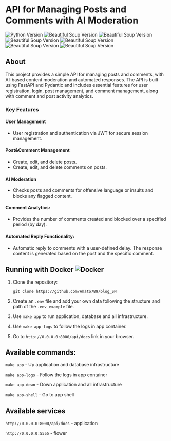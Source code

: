 <h1>API for Managing Posts and Comments with AI Moderation</h1>
<p align="left">
   <img src="https://img.shields.io/badge/Python-3.12.4-blue" alt="Python Version">
   <img src="https://img.shields.io/badge/FastAPI-0.115.2-yellow" alt="Beautiful Soup Version">
   <img src="https://img.shields.io/badge/SQLAlchemy-2.0.36-green" alt="Beautiful Soup Version">
   <img src="https://img.shields.io/badge/Alembic-1.13.3-green" alt="Beautiful Soup Version">
   <img src="https://img.shields.io/badge/Celery-5.4.0-green" alt="Beautiful Soup Version">
   <img src="https://img.shields.io/badge/Flower-2.0.1-green" alt="Beautiful Soup Version">
<img src="https://img.shields.io/badge/Pytest-8.3.3-red" alt="Beautiful Soup Version">
</p>

## About

This project provides a simple API for managing posts and comments, with AI-based content moderation and automated responses. The API is built using FastAPI and Pydantic and includes essential features for user registration, login, post management, and comment management, along with comment and post activity analytics.

### Key Features

#### User Management
- User registration and authentication via JWT for secure session management.

#### Post&Comment Management
- Create, edit, and delete posts.
- Create, edit, and delete comments on posts.

#### AI Moderation
- Checks posts and comments for offensive language or insults and blocks any flagged content.

#### Comment Analytics:
- Provides the number of comments created and blocked over a specified period (by day).

#### Automated Reply Functionality:
- Automatic reply to comments with a user-defined delay. The response content is generated based on the post and the specific comment.


## Running with Docker ![Docker](https://img.shields.io/badge/docker-2496ED?style=for-the-badge&logo=docker&logoColor=white)

1. Clone the repository:

   `git clone https://github.com/Amato789/blog_SN`

2. Create an `.env` file and add your own data following the structure and path of the `.env_example` file.
3. Use `make app` to run application, database and all infrastructure.
4. Use `make app-logs` to follow the logs in app container.
5. Go to `http://0.0.0.0:8000/api/docs` link in your browser.



## Available commands:

`make app` - Up application and database infrastructure

`make app-logs` - Follow the logs in app container

`make app-down` - Down application and all infrastructure

`make app-shell` - Go to app shell

## Available services
`http://0.0.0.0:8000/api/docs` - application

`http://0.0.0.0:5555` - flower
